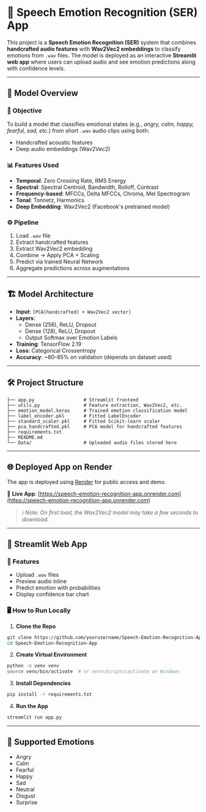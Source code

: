 # 🎤 Speech Emotion Recognition (SER) App

This project is a **Speech Emotion Recognition (SER)** system that combines **handcrafted audio features** with **Wav2Vec2 embeddings** to classify emotions from `.wav` files. The model is deployed as an interactive **Streamlit web app** where users can upload audio and see emotion predictions along with confidence levels.

---

## 🧠 Model Overview

### 🎯 Objective
To build a model that classifies emotional states (e.g., *angry, calm, happy, fearful, sad, etc.*) from short `.wav` audio clips using both:
- Handcrafted acoustic features
- Deep audio embeddings (Wav2Vec2)

### 📊 Features Used
- **Temporal**: Zero Crossing Rate, RMS Energy  
- **Spectral**: Spectral Centroid, Bandwidth, Rolloff, Contrast  
- **Frequency-based**: MFCCs, Delta MFCCs, Chroma, Mel Spectrogram  
- **Tonal**: Tonnetz, Harmonics  
- **Deep Embedding**: Wav2Vec2 (Facebook's pretrained model)

### ⚙️ Pipeline
1. Load `.wav` file
2. Extract handcrafted features
3. Extract Wav2Vec2 embedding
4. Combine → Apply PCA + Scaling
5. Predict via trained Neural Network
6. Aggregate predictions across augmentations

---

## 🏗️ Model Architecture

- **Input**: `[PCA(handcrafted) + Wav2Vec2 vector]`
- **Layers**:
  - Dense (256), ReLU, Dropout
  - Dense (128), ReLU, Dropout
  - Output Softmax over Emotion Labels
- **Training**: TensorFlow 2.19  
- **Loss**: Categorical Crossentropy  
- **Accuracy**: ~80–85% on validation (depends on dataset used)

---

## 🛠️ Project Structure

```
├── app.py                  # Streamlit frontend  
├── utils.py                # Feature extraction, Wav2Vec2, etc.  
├── emotion_model.keras     # Trained emotion classification model  
├── label_encoder.pkl       # Fitted LabelEncoder  
├── standard_scaler.pkl     # Fitted Scikit-learn scaler  
├── pca_handcrafted.pkl     # PCA model for handcrafted features  
├── requirements.txt  
├── README.md  
└── Data/                   # Uploaded audio files stored here  
```

---

## 🌐 Deployed App on Render

The app is deployed using [Render](https://render.com) for public access and demo.

🔗 **Live App**: [https://speech-emotion-recognition-app.onrender.com](https://speech-emotion-recognition-app.onrender.com)

> ℹ️ *Note: On first load, the Wav2Vec2 model may take a few seconds to download.*

---

## 🚀 Streamlit Web App

### 📌 Features
- Upload `.wav` files  
- Preview audio inline  
- Predict emotion with probabilities  
- Display confidence bar chart  

### 🖥️ How to Run Locally

1. **Clone the Repo**
```bash
git clone https://github.com/yourusername/Speech-Emotion-Recognition-App.git
cd Speech-Emotion-Recognition-App
```

2. **Create Virtual Environment**
```bash
python -m venv venv
source venv/bin/activate  # or venv\Scripts\activate on Windows
```

3. **Install Dependencies**
```bash
pip install -r requirements.txt
```

4. **Run the App**
```bash
streamlit run app.py
```

---


## 🧪 Supported Emotions

- Angry  
- Calm  
- Fearful  
- Happy  
- Sad  
- Neutral  
- Disgust  
- Surprise
